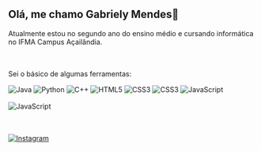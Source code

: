 ## Olá, me chamo Gabriely Mendes👋

Atualmente estou no segundo ano do ensino médio e cursando informática no IFMA Campus Açailândia.

<br><br>
Sei o básico de algumas ferramentas:
<div style="display: inline_block">
  <img align="center" alt="Java" src="https://img.shields.io/badge/Java-ED8B00?style=for-the-badge&logo=openjdk&logoColor=white" />
  <img align="center" alt="Python" src="https://img.shields.io/badge/Python-3776AB?style=for-the-badge&logo=python&logoColor=white" />
  <img align="center" alt="C++" src="https://img.shields.io/badge/C%2B%2B-00599C?style=for-the-badge&logo=c%2B%2B&logoColor=white" />
  <img align="center" alt="HTML5" src="https://img.shields.io/badge/html5-%23E34F26.svg?style=for-the-badge&logo=html5&logoColor=white"/>
  <img align="center" alt="CSS3" src="https://img.shields.io/badge/css3-%231572B6.svg?style=for-the-badge&logo=css3&logoColor=white"/>
  <img align="center" alt="CSS3" src="https://img.shields.io/badge/React_Native-20232A?style=for-the-badge&logo=react&logoColor=61DAFB"/>
  <img align="center" alt="JavaScript" src="https://img.shields.io/badge/JavaScript-F7DF1E?style=for-the-badge&logo=javascript&logoColor=black"/>
</div><br/>

<img align="center" alt="JavaScript" src="https://github-readme-stats-git-masterrstaa-rickstaa.vercel.app/api/top-langs/?username=gabsmds&layout=compact&bg_color=000&border_color=30A3DC&title_color=E94D5F&text_color=FFF"/>

<br><br/>
[![Instagram](https://img.shields.io/badge/Instagram-%23E4405F.svg?logo=Instagram&logoColor=white)](https://www.instagram.com/gabriiely.m/profilecard/?igsh=Nm05NzcyM3doZTd0)
